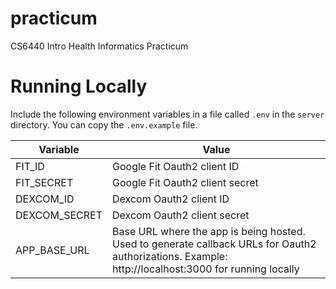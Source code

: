 # practicum
CS6440 Intro Health Informatics Practicum

# Running Locally

Include the following environment variables in a file called `.env` in the `server` directory.  You can
copy the `.env.example` file.

| Variable      | Value                                                                                                                                                  |
|---------------|--------------------------------------------------------------------------------------------------------------------------------------------------------|
| FIT_ID        | Google Fit Oauth2 client ID                                                                                                                            |
| FIT_SECRET    | Google Fit Oauth2 client secret                                                                                                                        |
| DEXCOM_ID     | Dexcom Oauth2 client ID                                                                                                                                |
| DEXCOM_SECRET | Dexcom Oauth2 client secret                                                                                                                            |
| APP_BASE_URL  | Base URL where the app is being hosted.  Used to generate callback URLs for Oauth2 authorizations.  Example: http://localhost:3000 for running locally |

